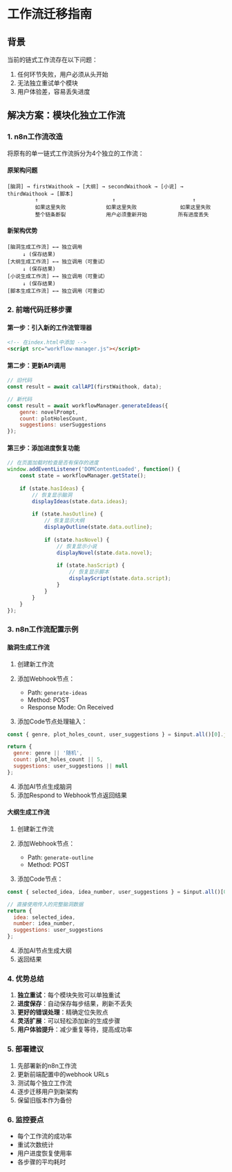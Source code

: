 # 工作流迁移指南

## 背景
当前的链式工作流存在以下问题：
1. 任何环节失败，用户必须从头开始
2. 无法独立重试单个模块
3. 用户体验差，容易丢失进度

## 解决方案：模块化独立工作流

### 1. n8n工作流改造

将原有的单一链式工作流拆分为4个独立的工作流：

#### 原架构问题
```
[脑洞] → firstWaithook → [大纲] → secondWaithook → [小说] → thirdWaithook → [脚本]
         ↑                        ↑                         ↑
         如果这里失败             如果这里失败              如果这里失败
         整个链条断裂             用户必须重新开始          所有进度丢失
```

#### 新架构优势
```
[脑洞生成工作流] ←→ 独立调用
     ↓ (保存结果)
[大纲生成工作流] ←→ 独立调用（可重试）
     ↓ (保存结果)
[小说生成工作流] ←→ 独立调用（可重试）
     ↓ (保存结果)
[脚本生成工作流] ←→ 独立调用（可重试）
```

### 2. 前端代码迁移步骤

#### 第一步：引入新的工作流管理器
```html
<!-- 在index.html中添加 -->
<script src="workflow-manager.js"></script>
```

#### 第二步：更新API调用
```javascript
// 旧代码
const result = await callAPI(firstWaithook, data);

// 新代码
const result = await workflowManager.generateIdeas({
    genre: novelPrompt,
    count: plotHolesCount,
    suggestions: userSuggestions
});
```

#### 第三步：添加进度恢复功能
```javascript
// 在页面加载时检查是否有保存的进度
window.addEventListener('DOMContentLoaded', function() {
    const state = workflowManager.getState();
    
    if (state.hasIdeas) {
        // 恢复显示脑洞
        displayIdeas(state.data.ideas);
        
        if (state.hasOutline) {
            // 恢复显示大纲
            displayOutline(state.data.outline);
            
            if (state.hasNovel) {
                // 恢复显示小说
                displayNovel(state.data.novel);
                
                if (state.hasScript) {
                    // 恢复显示脚本
                    displayScript(state.data.script);
                }
            }
        }
    }
});
```

### 3. n8n工作流配置示例

#### 脑洞生成工作流
1. 创建新工作流
2. 添加Webhook节点：
   - Path: `generate-ideas`
   - Method: POST
   - Response Mode: On Received

3. 添加Code节点处理输入：
```javascript
const { genre, plot_holes_count, user_suggestions } = $input.all()[0].json;

return {
  genre: genre || '随机',
  count: plot_holes_count || 5,
  suggestions: user_suggestions || null
};
```

4. 添加AI节点生成脑洞
5. 添加Respond to Webhook节点返回结果

#### 大纲生成工作流
1. 创建新工作流
2. 添加Webhook节点：
   - Path: `generate-outline`
   - Method: POST

3. 添加Code节点：
```javascript
const { selected_idea, idea_number, user_suggestions } = $input.all()[0].json;

// 直接使用传入的完整脑洞数据
return {
  idea: selected_idea,
  number: idea_number,
  suggestions: user_suggestions
};
```

4. 添加AI节点生成大纲
5. 返回结果

### 4. 优势总结

1. **独立重试**：每个模块失败可以单独重试
2. **进度保存**：自动保存每步结果，刷新不丢失
3. **更好的错误处理**：精确定位失败点
4. **灵活扩展**：可以轻松添加新的生成步骤
5. **用户体验提升**：减少重复等待，提高成功率

### 5. 部署建议

1. 先部署新的n8n工作流
2. 更新前端配置中的webhook URLs
3. 测试每个独立工作流
4. 逐步迁移用户到新架构
5. 保留旧版本作为备份

### 6. 监控要点

- 每个工作流的成功率
- 重试次数统计
- 用户进度恢复使用率
- 各步骤的平均耗时